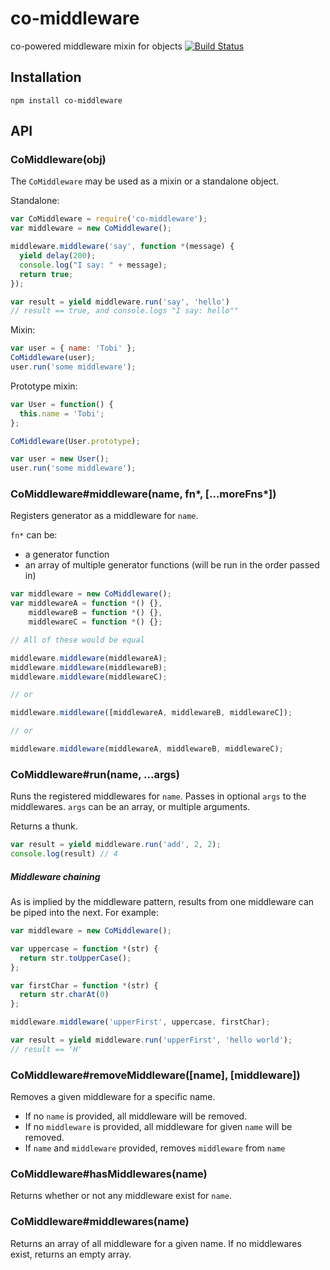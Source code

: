 # co-middleware
co-powered middleware mixin for objects
[![Build Status](https://api.travis-ci.org/rschmukler/co-middleware.png)](http://travis-ci.org/rschmukler/co-middleware)

## Installation

```
npm install co-middleware
```

## API


### CoMiddleware(obj)

The `CoMiddleware` may be used as a mixin or a standalone object.

Standalone:

```js
var CoMiddleware = require('co-middleware');
var middleware = new CoMiddleware();

middleware.middleware('say', function *(message) {
  yield delay(200);
  console.log("I say: " + message);
  return true;
});

var result = yield middleware.run('say', 'hello')
// result == true, and console.logs "I say: hello""
```

Mixin:

```js
var user = { name: 'Tobi' };
CoMiddleware(user);
user.run('some middleware');
```

Prototype mixin:

```js
var User = function() {
  this.name = 'Tobi';
};

CoMiddleware(User.prototype);

var user = new User();
user.run('some middleware');
```

### CoMiddleware#middleware(name, fn\*, [...moreFns\*])

Registers generator as a middleware for `name`.

`fn*` can be:
- a generator function
- an array of multiple generator functions (will be run in the order passed in)

```js
var middleware = new CoMiddleware();
var middlewareA = function *() {},
    middlewareB = function *() {},
    middlewareC = function *() {};

// All of these would be equal

middleware.middleware(middlewareA);
middleware.middleware(middlewareB);
middleware.middleware(middlewareC);

// or

middleware.middleware([middlewareA, middlewareB, middlewareC]);

// or

middleware.middleware(middlewareA, middlewareB, middlewareC);
```

### CoMiddleware#run(name, ...args)

Runs the registered middlewares for `name`. Passes in optional `args` to the middlewares. 
`args` can be an array, or multiple arguments.

Returns a thunk.

```js
var result = yield middleware.run('add', 2, 2);
console.log(result) // 4
```

##### Middleware chaining

As is implied by the middleware pattern, results from one middleware can be piped into the next. For example:

```js
var middleware = new CoMiddleware();

var uppercase = function *(str) {
  return str.toUpperCase();
};

var firstChar = function *(str) {
  return str.charAt(0)
};

middleware.middleware('upperFirst', uppercase, firstChar);

var result = yield middleware.run('upperFirst', 'hello world');
// result == 'H'
```

### CoMiddleware#removeMiddleware([name], [middleware])

Removes a given middleware for a specific name.

- If no `name` is provided, all middleware will be removed.
- If no `middleware` is provided, all middleware for given `name` will be removed.
- If `name` and `middleware` provided, removes `middleware` from `name`

### CoMiddleware#hasMiddlewares(name)

Returns whether or not any middleware exist for `name`.

### CoMiddleware#middlewares(name)

Returns an array of all middleware for a given name. If no middlewares exist, returns an empty array.
